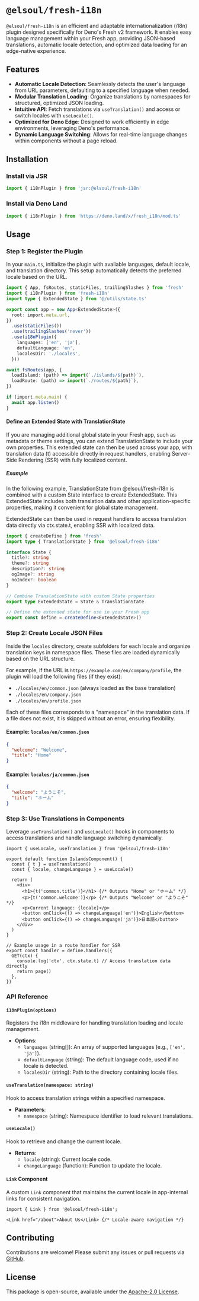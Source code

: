 # `@elsoul/fresh-i18n`

`@elsoul/fresh-i18n` is an efficient and adaptable internationalization (i18n)
plugin designed specifically for Deno's Fresh v2 framework. It enables easy
language management within your Fresh app, providing JSON-based translations,
automatic locale detection, and optimized data loading for an edge-native
experience.

## Features

- **Automatic Locale Detection**: Seamlessly detects the user's language from
  URL parameters, defaulting to a specified language when needed.
- **Modular Translation Loading**: Organize translations by namespaces for
  structured, optimized JSON loading.
- **Intuitive API**: Fetch translations via `useTranslation()` and access or
  switch locales with `useLocale()`.
- **Optimized for Deno Edge**: Designed to work efficiently in edge
  environments, leveraging Deno's performance.
- **Dynamic Language Switching**: Allows for real-time language changes within
  components without a page reload.

## Installation

### Install via JSR

```typescript
import { i18nPlugin } from 'jsr:@elsoul/fresh-i18n'
```

### Install via Deno Land

```typescript
import { i18nPlugin } from 'https://deno.land/x/fresh_i18n/mod.ts'
```

## Usage

### Step 1: Register the Plugin

In your `main.ts`, initialize the plugin with available languages, default
locale, and translation directory. This setup automatically detects the
preferred locale based on the URL.

```typescript
import { App, fsRoutes, staticFiles, trailingSlashes } from 'fresh'
import { i18nPlugin } from 'fresh-i18n'
import type { ExtendedState } from '@/utils/state.ts'

export const app = new App<ExtendedState>({
  root: import.meta.url,
})
  .use(staticFiles())
  .use(trailingSlashes('never'))
  .use(i18nPlugin({
    languages: ['en', 'ja'],
    defaultLanguage: 'en',
    localesDir: './locales',
  }))

await fsRoutes(app, {
  loadIsland: (path) => import(`./islands/${path}`),
  loadRoute: (path) => import(`./routes/${path}`),
})

if (import.meta.main) {
  await app.listen()
}
```

#### Define an Extended State with TranslationState

If you are managing additional global state in your Fresh app, such as metadata
or theme settings, you can extend TranslationState to include your own
properties. This extended state can then be used across your app, with
translation data (t) accessible directly in request handlers, enabling
Server-Side Rendering (SSR) with fully localized content.

##### Example

In the following example, TranslationState from @elsoul/fresh-i18n is combined
with a custom State interface to create ExtendedState. This ExtendedState
includes both translation data and other application-specific properties, making
it convenient for global state management.

ExtendedState can then be used in request handlers to access translation data
directly via ctx.state.t, enabling SSR with localized data.

```typescript
import { createDefine } from 'fresh'
import type { TranslationState } from '@elsoul/fresh-i18n'

interface State {
  title?: string
  theme?: string
  description?: string
  ogImage?: string
  noIndex?: boolean
}

// Combine TranslationState with custom State properties
export type ExtendedState = State & TranslationState

// Define the extended state for use in your Fresh app
export const define = createDefine<ExtendedState>()
```

### Step 2: Create Locale JSON Files

Inside the `locales` directory, create subfolders for each locale and organize
translation keys in namespace files. These files are loaded dynamically based on
the URL structure.

For example, if the URL is `https://example.com/en/company/profile`, the plugin
will load the following files (if they exist):

- `./locales/en/common.json` (always loaded as the base translation)
- `./locales/en/company.json`
- `./locales/en/profile.json`

Each of these files corresponds to a "namespace" in the translation data. If a
file does not exist, it is skipped without an error, ensuring flexibility.

#### Example: `locales/en/common.json`

```json
{
  "welcome": "Welcome",
  "title": "Home"
}
```

#### Example: `locales/ja/common.json`

```json
{
  "welcome": "ようこそ",
  "title": "ホーム"
}
```

### Step 3: Use Translations in Components

Leverage `useTranslation()` and `useLocale()` hooks in components to access
translations and handle language switching dynamically.

```tsx
import { useLocale, useTranslation } from '@elsoul/fresh-i18n'

export default function IslandsComponent() {
  const { t } = useTranslation()
  const { locale, changeLanguage } = useLocale()

  return (
    <div>
      <h1>{t('common.title')}</h1> {/* Outputs "Home" or "ホーム" */}
      <p>{t('common.welcome')}</p> {/* Outputs "Welcome" or "ようこそ" */}
      <p>Current language: {locale}</p>
      <button onClick={() => changeLanguage('en')}>English</button>
      <button onClick={() => changeLanguage('ja')}>日本語</button>
    </div>
  )
}
```

```tsx
// Example usage in a route handler for SSR
export const handler = define.handlers({
  GET(ctx) {
    console.log('ctx', ctx.state.t) // Access translation data directly
    return page()
  },
})
```

### API Reference

#### `i18nPlugin(options)`

Registers the i18n middleware for handling translation loading and locale
management.

- **Options**:
  - `languages` (string[]): An array of supported languages (e.g.,
    `['en', 'ja']`).
  - `defaultLanguage` (string): The default language code, used if no locale is
    detected.
  - `localesDir` (string): Path to the directory containing locale files.

#### `useTranslation(namespace: string)`

Hook to access translation strings within a specified namespace.

- **Parameters**:
  - `namespace` (string): Namespace identifier to load relevant translations.

#### `useLocale()`

Hook to retrieve and change the current locale.

- **Returns**:
  - `locale` (string): Current locale code.
  - `changeLanguage` (function): Function to update the locale.

#### `Link` Component

A custom `Link` component that maintains the current locale in app-internal
links for consistent navigation.

```tsx
import { Link } from '@elsoul/fresh-i18n';

<Link href="/about">About Us</Link> {/* Locale-aware navigation */}
```

## Contributing

Contributions are welcome! Please submit any issues or pull requests via
[GitHub](https://github.com/elsoul/fresh-i18n).

## License

This package is open-source, available under the
[Apache-2.0 License](https://www.apache.org/licenses/LICENSE-2.0).
